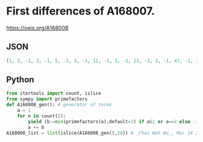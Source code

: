 # First differences of A168007\.
https://oeis.org/A168008
## JSON
```JSON
[1, 2, -1, 3, -1, 5, -1, 3, -1, 11, -1, 3, -1, 23, -1, 3, -1, 47, -1, 3, -1, 5, -1, 3, -1, 101, -1, 3, -1, 7, -1, 11, -1, 3, -1, 13, -1, 233, -1, 3, -1, 467, -1, 3, -1, 5, -1, 3, -1, 941, -1, 3, -1, 7, -1, 1889, -1, 3, -1, 3779, -1, 3, -1, 7559, -1, 3, -1, 13, -1]
```
## Python
```Python
from itertools import count, islice
from sympy import primefactors
def A168008_gen(): # generator of terms
    a = 1
    for n in count(2):
        yield (b:=min(primefactors(a),default=1) if a&1 or a==2 else -1)
        a += b
A168008_list = list(islice(A168008_gen(),20)) # _Chai Wah Wu_, Mar 14 2023
```

